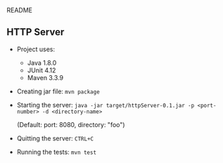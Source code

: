 README

## HTTP Server

- Project uses:
  - Java 1.8.0
  - JUnit 4.12
  - Maven 3.3.9

- Creating jar file: `mvn package`

- Starting the server: `java -jar target/httpServer-0.1.jar -p <port-number> -d <directory-name>` 
    
    (Default: port: 8080, directory: "foo")

- Quitting the server: `CTRL+C`

- Running the tests: `mvn test`
